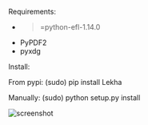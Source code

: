 Requirements:

  - >=python-efl-1.14.0
  - PyPDF2
  - pyxdg

Install:

  From pypi:
  (sudo) pip install Lekha

  Manually:
  (sudo) python setup.py install


![screenshot](https://www.enlightenment.org/ss/e-55511fafe962b5.69067897.jpg "Screenshot")
